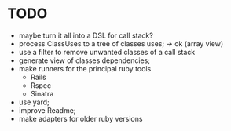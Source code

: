 # TODO

- maybe turn it all into a DSL for call stack? 
- process ClassUses to a tree of classes uses; -> ok (array view)
- use a filter to remove unwanted classes of a call stack
- generate view of classes dependencies;
- make runners for the principal ruby tools
   - Rails
   - Rspec
   - Sinatra
- use yard;
- improve Readme;
- make adapters for older ruby versions

